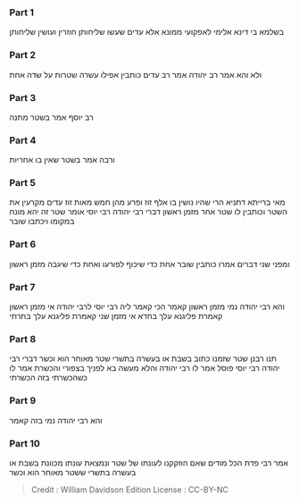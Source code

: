 
### Part 1
בשלמא בי דינא אלימי לאפקועי ממונא אלא עדים שעשו שליחותן חוזרין ועושין שליחותן

### Part 2
ולא והא אמר רב יהודה אמר רב עדים כותבין אפילו עשרה שטרות על שדה אחת

### Part 3
רב יוסף אמר בשטר מתנה

### Part 4
ורבה אמר בשטר שאין בו אחריות

### Part 5
מאי ברייתא דתניא הרי שהיו נושין בו אלף זוז ופרע מהן חמש מאות זוז עדים מקרעין את השטר וכותבין לו שטר אחר מזמן ראשון דברי רבי יהודה רבי יוסי אומר שטר זה יהא מונח במקומו ויכתבו שובר

### Part 6
ומפני שני דברים אמרו כותבין שובר אחת כדי שיכוף לפורעו ואחת כדי שיגבה מזמן ראשון

### Part 7
והא רבי יהודה נמי מזמן ראשון קאמר הכי קאמר ליה רבי יוסי לרבי יהודה אי מזמן ראשון קאמרת פליגנא עלך בחדא אי מזמן שני קאמרת פליגנא עלך בתרתי

### Part 8
תנו רבנן שטר שזמנו כתוב בשבת או בעשרה בתשרי שטר מאוחר הוא וכשר דברי רבי יהודה רבי יוסי פוסל אמר לו רבי יהודה והלא מעשה בא לפניך בצפורי והכשרת אמר לו כשהכשרתי בזה הכשרתי

### Part 9
והא רבי יהודה נמי בזה קאמר

### Part 10
אמר רבי פדת הכל מודים שאם הוזקקנו לעונתו של שטר ונמצאת עונתו מכוונת בשבת או בעשרה בתשרי ששטר מאוחר הוא וכשר

>Credit : William Davidson Edition
>License : CC-BY-NC